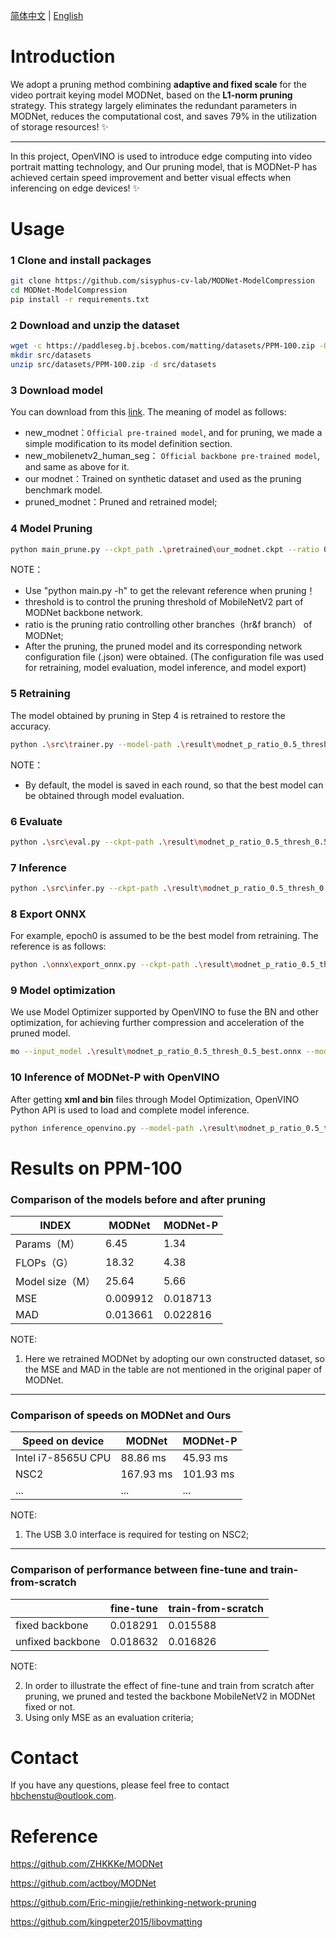 

[简体中文](README.md) | [English](README.EN.md)


# Introduction

We adopt a pruning method combining **adaptive and fixed scale** for the video portrait keying model MODNet, based on the **L1-norm pruning** strategy. This strategy largely eliminates the redundant parameters in MODNet, reduces the computational cost, and saves 79% in the utilization of storage resources! ✨

---

In this project, OpenVINO is used to introduce edge computing into video portrait matting technology, and Our pruning model, that is MODNet-P has achieved certain speed improvement and better visual effects when inferencing on edge devices! ✨

# Usage

### 1 Clone and install packages

```bash
git clone https://github.com/sisyphus-cv-lab/MODNet-ModelCompression
cd MODNet-ModelCompression
pip install -r requirements.txt 
```

### 2 Download and unzip the dataset

```bash
wget -c https://paddleseg.bj.bcebos.com/matting/datasets/PPM-100.zip -O src/datasets/PPM-100.zip
mkdir src/datasets
unzip src/datasets/PPM-100.zip -d src/datasets
```

### 3 Download model

You can download from this [link](https://drive.google.com/drive/folders/1SiVFYBkrkokBdv-EGyz1UKjQebgvV2Wy). The meaning of model as follows:

* new_modnet：`Official pre-trained model`, and for pruning, we made a simple modification to its model definition section.
* new_mobilenetv2_human_seg： `Official backbone pre-trained model`, and same as above for it.
* our modnet：Trained on synthetic dataset and used as the pruning benchmark model.
* pruned_modnet：Pruned and retrained model;

### 4 Model Pruning

```bash
python main_prune.py --ckpt_path .\pretrained\our_modnet.ckpt --ratio 0.5 --threshold 0.5
```

NOTE：

* Use "python main.py -h" to get the relevant reference when pruning！
* threshold is to control the pruning threshold of MobileNetV2 part of MODNet backbone network.
* ratio is the pruning ratio controlling other branches（hr&f branch） of MODNet;
* After the pruning, the pruned model and its corresponding network configuration file (.json) were obtained. (The configuration file was used for retraining, model evaluation, model inference, and model export)

### 5 Retraining

The model obtained by pruning in Step 4 is retrained to restore the accuracy.

```bash
python .\src\trainer.py --model-path .\result\modnet_p_ratio_0.5_thresh_0.5.ckpt --batch-size 2 --epoch 4
```

NOTE：

* By default, the model is saved in each round, so that the best model can be obtained through model evaluation.

### 6 Evaluate

```bash
python .\src\eval.py --ckpt-path .\result\modnet_p_ratio_0.5_thresh_0.5_epoch0.ckpt --prune-info .\result\modnet_p_ratio_0.5_thresh_0.5.json
```

### 7 Inference

```bash
python .\src\infer.py --ckpt-path .\result\modnet_p_ratio_0.5_thresh_0.5_epoch0.ckpt --prune-info .\result\modnet_p_ratio_0.5_thresh_0.5.json
```

### 8 Export ONNX

For example, epoch0 is assumed to be the best model from retraining. The reference is as follows:

```bash
python .\onnx\export_onnx.py --ckpt-path .\result\modnet_p_ratio_0.5_thresh_0.5_epoch0.ckpt --prune-info .\result\modnet_p_ratio_0.5_thresh_0.5.json --output-path .\result\modnet_p_ratio_0.5_thresh_0.5_best.onnx
```

### 9 Model optimization

We use Model Optimizer supported by OpenVINO to fuse the BN and other optimization, for achieving further compression and acceleration of the pruned model.

```bash
mo --input_model .\result\modnet_p_ratio_0.5_thresh_0.5_best.onnx --model_name pruned_modnet --output_dir .\result\
```

### 10 Inference of MODNet-P with OpenVINO

After getting **xml and bin** files through Model Optimization, OpenVINO Python API is used to load and complete model inference.

```bash
python inference_openvino.py --model-path .\result\modnet_p_ratio_0.5_thresh_0.5.xml --image-path .\data\img.jpg --device CPU
```

# Results on PPM-100

### Comparison of the models before and after pruning

| INDEX           | MODNet   | MODNet-P |
| --------------- | -------- | -------- |
| Params（M）     | 6.45     | 1.34     |
| FLOPs（G）      | 18.32    | 4.38     |
| Model size（M） | 25.64    | 5.66     |
| MSE             | 0.009912 | 0.018713 |
| MAD             | 0.013661 | 0.022816 |

NOTE:

1. Here we retrained MODNet by adopting our own constructed dataset, so the MSE and MAD in the table are not mentioned in the original paper of MODNet.

---

### Comparison of speeds on MODNet and Ours

| Speed on device    | MODNet    | MODNet-P  |
| ------------------ | --------- | --------- |
| Intel i7-8565U CPU | 88.86 ms  | 45.93 ms  |
| NSC2               | 167.93 ms | 101.93 ms |
| ...                | ...       | ...       |

NOTE:

1. The USB 3.0 interface is required for testing on NSC2;

---

### Comparison of performance between fine-tune and train-from-scratch

|                  | fine-tune | train-from-scratch |
| ---------------- | --------- | ------------------ |
| fixed backbone   | 0.018291  | 0.015588           |
| unfixed backbone | 0.018632  | 0.016826           |

NOTE:

2. In order to illustrate the effect of fine-tune and train from scratch after pruning, we pruned and tested the backbone MobileNetV2 in MODNet fixed or not. 
2. Using only MSE as an evaluation criteria;

# Contact

If you have any questions, please feel free to contact hbchenstu@outlook.com.

# Reference

https://github.com/ZHKKKe/MODNet

https://github.com/actboy/MODNet

https://github.com/Eric-mingjie/rethinking-network-pruning

https://github.com/kingpeter2015/libovmatting

